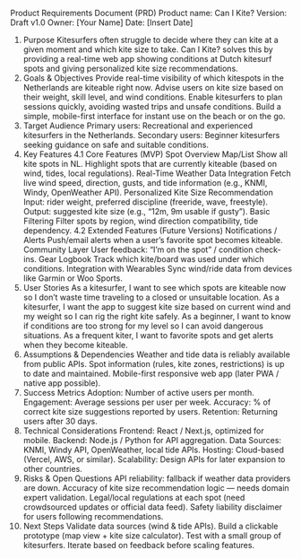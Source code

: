 Product Requirements Document (PRD)
Product name: Can I Kite?
Version: Draft v1.0
Owner: [Your Name]
Date: [Insert Date]
1. Purpose
Kitesurfers often struggle to decide where they can kite at a given moment and which kite size to take. Can I Kite? solves this by providing a real-time web app showing conditions at Dutch kitesurf spots and giving personalized kite size recommendations.
2. Goals & Objectives
Provide real-time visibility of which kitespots in the Netherlands are kiteable right now.
Advise users on kite size based on their weight, skill level, and wind conditions.
Enable kitesurfers to plan sessions quickly, avoiding wasted trips and unsafe conditions.
Build a simple, mobile-first interface for instant use on the beach or on the go.
3. Target Audience
Primary users: Recreational and experienced kitesurfers in the Netherlands.
Secondary users: Beginner kitesurfers seeking guidance on safe and suitable conditions.
4. Key Features
4.1 Core Features (MVP)
Spot Overview Map/List
Show all kite spots in NL.
Highlight spots that are currently kiteable (based on wind, tides, local regulations).
Real-Time Weather Data Integration
Fetch live wind speed, direction, gusts, and tide information (e.g., KNMI, Windy, OpenWeather API).
Personalized Kite Size Recommendation
Input: rider weight, preferred discipline (freeride, wave, freestyle).
Output: suggested kite size (e.g., “12m, 9m usable if gusty”).
Basic Filtering
Filter spots by region, wind direction compatibility, tide dependency.
4.2 Extended Features (Future Versions)
Notifications / Alerts
Push/email alerts when a user’s favorite spot becomes kiteable.
Community Layer
User feedback: “I’m on the spot” / condition check-ins.
Gear Logbook
Track which kite/board was used under which conditions.
Integration with Wearables
Sync wind/ride data from devices like Garmin or Woo Sports.
5. User Stories
As a kitesurfer, I want to see which spots are kiteable now so I don’t waste time traveling to a closed or unsuitable location.
As a kitesurfer, I want the app to suggest kite size based on current wind and my weight so I can rig the right kite safely.
As a beginner, I want to know if conditions are too strong for my level so I can avoid dangerous situations.
As a frequent kiter, I want to favorite spots and get alerts when they become kiteable.
6. Assumptions & Dependencies
Weather and tide data is reliably available from public APIs.
Spot information (rules, kite zones, restrictions) is up to date and maintained.
Mobile-first responsive web app (later PWA / native app possible).
7. Success Metrics
Adoption: Number of active users per month.
Engagement: Average sessions per user per week.
Accuracy: % of correct kite size suggestions reported by users.
Retention: Returning users after 30 days.
8. Technical Considerations
Frontend: React / Next.js, optimized for mobile.
Backend: Node.js / Python for API aggregation.
Data Sources: KNMI, Windy API, OpenWeather, local tide APIs.
Hosting: Cloud-based (Vercel, AWS, or similar).
Scalability: Design APIs for later expansion to other countries.
9. Risks & Open Questions
API reliability: fallback if weather data providers are down.
Accuracy of kite size recommendation logic — needs domain expert validation.
Legal/local regulations at each spot (need crowdsourced updates or official data feed).
Safety liability disclaimer for users following recommendations.
10. Next Steps
Validate data sources (wind & tide APIs).
Build a clickable prototype (map view + kite size calculator).
Test with a small group of kitesurfers.
Iterate based on feedback before scaling features.